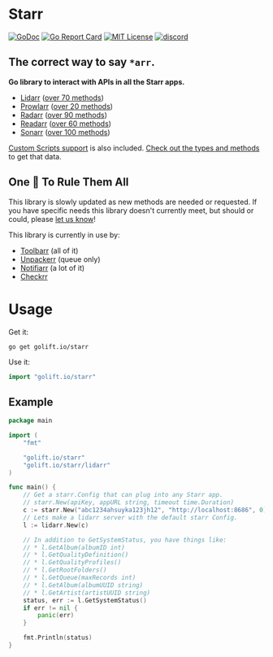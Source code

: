 # Starr

[![GoDoc](https://godoc.org/golift.io/starr/svc?status.svg)](https://pkg.go.dev/golift.io/starr)
[![Go Report Card](https://goreportcard.com/badge/golift.io/starr)](https://goreportcard.com/report/golift.io/starr)
[![MIT License](http://img.shields.io/:license-mit-blue.svg)](https://github.com/golift/starr/blob/main/LICENSE)
[![discord](https://badgen.net/badge/icon/Discord?color=0011ff&label&icon=https://simpleicons.now.sh/discord/eee "GoLift Discord")](https://golift.io/discord)

## The correct way to say `*arr`.

 **Go library to interact with APIs in all the Starr apps.**

-   [Lidarr](http://lidarr.audio) ([over 70 methods](https://pkg.go.dev/golift.io/starr@main/lidarr)) 
-   [Prowlarr](https://prowlarr.com) ([over 20 methods](https://pkg.go.dev/golift.io/starr@main/prowlarr)) 
-   [Radarr](http://radarr.video) ([over 90 methods](https://pkg.go.dev/golift.io/starr@main/radarr)) 
-   [Readarr](http://readarr.com) ([over 60 methods](https://pkg.go.dev/golift.io/starr@main/readarr)) 
-   [Sonarr](http://sonarr.tv) ([over 100 methods](https://pkg.go.dev/golift.io/starr@main/sonarr)) 

[Custom Scripts support](https://wiki.servarr.com/radarr/custom-scripts) is also included. 
[Check out the types and methods](https://pkg.go.dev/golift.io/starr@main/starrcmd) to get that data.

## One 🌟 To Rule Them All

This library is slowly updated as new methods are needed or requested. If you have
specific needs this library doesn't currently meet, but should or could, please
[let us know](https://github.com/golift/starr/issues/new)!

This library is currently in use by:

-   [Toolbarr](https://github.com/Notifiarr/toolbarr/) (all of it)
-   [Unpackerr](https://github.com/Unpackerr/unpackerr/) (queue only)
-   [Notifiarr](https://github.com/Notifiarr/notifiarr/) (a lot of it)
-   [Checkrr](https://github.com/aetaric/checkrr/)

# Usage

Get it:
```shell
go get golift.io/starr
```

Use it:
```go
import "golift.io/starr"
```

## Example

```go
package main

import (
	"fmt"

	"golift.io/starr"
	"golift.io/starr/lidarr"
)

func main() {
	// Get a starr.Config that can plug into any Starr app.
	// starr.New(apiKey, appURL string, timeout time.Duration)
	c := starr.New("abc1234ahsuyka123jh12", "http://localhost:8686", 0)
	// Lets make a lidarr server with the default starr Config.
	l := lidarr.New(c)

	// In addition to GetSystemStatus, you have things like:
	// * l.GetAlbum(albumID int)
	// * l.GetQualityDefinition()
	// * l.GetQualityProfiles()
	// * l.GetRootFolders()
	// * l.GetQueue(maxRecords int)
	// * l.GetAlbum(albumUUID string)
	// * l.GetArtist(artistUUID string)
	status, err := l.GetSystemStatus()
	if err != nil {
		panic(err)
	}

	fmt.Println(status)
}
```
